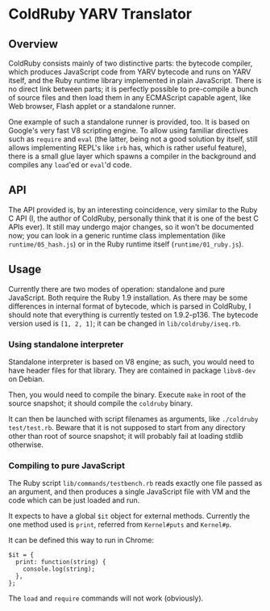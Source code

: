 ColdRuby YARV Translator
========================

Overview
--------

ColdRuby consists mainly of two distinctive parts: the bytecode compiler, 
which produces JavaScript code from YARV bytecode and runs on YARV itself, and 
the Ruby runtime library implemented in plain JavaScript. There is no direct 
link between parts; it is perfectly possible to pre-compile a bunch of source 
files and then load them in any ECMAScript capable agent, like Web browser, 
Flash applet or a standalone runner.

One example of such a standalone runner is provided, too. It is based on 
Google's very fast V8 scripting engine. To allow using familiar directives 
such as `require` and `eval` (the latter, being not a good solution by itself, 
still allows implementing REPL's like `irb` has, which is rather useful 
feature), there is a small glue layer which spawns a compiler in the 
background and compiles any `load`'ed or `eval`'d code.

API
---

The API provided is, by an interesting coincidence, very similar to the Ruby C 
API (I, the author of ColdRuby, personally think that it is one of the best C 
APIs ever). It still may undergo major changes, so it won't be documented now;
you can look in a generic runtime class implementation (like `runtime/05_hash.js`) 
or in the Ruby runtime itself (`runtime/01_ruby.js`).

Usage
-----

Currently there are two modes of operation: standalone and pure JavaScript. 
Both require the Ruby 1.9 installation. As there may be some differences in 
internal format of bytecode, which is parsed in ColdRuby, I should note that 
everything is currently tested on 1.9.2-p136. The bytecode version used is 
`[1, 2, 1]`; it can be changed in `lib/coldruby/iseq.rb`.

### Using standalone interpreter ###

Standalone interpreter is based on V8 engine; as such, you would need to have 
header files for that library. They are contained in package `libv8-dev` on 
Debian.

Then, you would need to compile the binary. Execute `make` in root of the 
source snapshot; it should compile the `coldruby` binary.

It can then be launched with script filenames as arguments, like `./coldruby 
test/test.rb`. Beware that it is not supposed to start from any directory 
other than root of source snapshot; it will probably fail at loading stdlib 
otherwise.

### Compiling to pure JavaScript ###

The Ruby script `lib/commands/testbench.rb` reads exactly one file passed as 
an argument, and then produces a single JavaScript file with VM and the code 
which can be just loaded and run.

It expects to have a global `$it` object for external methods. Currently the 
one method used is `print`, referred from `Kernel#puts` and `Kernel#p`.

It can be defined this way to run in Chrome:

    $it = {
      print: function(string) {
        console.log(string);
      },
    };

The `load` and `require` commands will not work (obviously).
